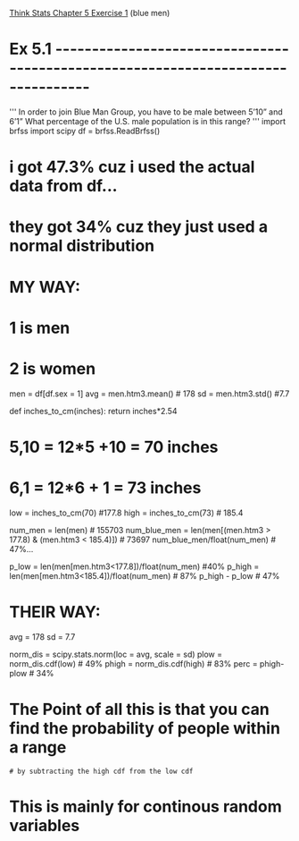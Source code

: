[Think Stats Chapter 5 Exercise 1](http://greenteapress.com/thinkstats2/html/thinkstats2006.html#toc50) (blue men)

>>


# Ex 5.1 ---------------------------------------------------------------------------------

'''
In order to join Blue Man Group, you have to be male between 5’10” and 6’1”
What percentage of the U.S. male population is in this range? 
'''
import brfss
import scipy
df = brfss.ReadBrfss()


# i got 47.3% cuz i used the actual data from df...
# they got 34% cuz they just used a normal distribution

# MY WAY:

# 1 is men
# 2 is women

men = df[df.sex = 1]
avg = men.htm3.mean() # 178
sd = men.htm3.std() #7.7

def inches_to_cm(inches):
	return inches*2.54


# 5,10 = 12*5 +10 = 70 inches
# 6,1 = 12*6 + 1 = 73 inches

low = inches_to_cm(70) #177.8
high = inches_to_cm(73) # 185.4

num_men = len(men) # 155703
num_blue_men = len(men[(men.htm3 > 177.8) & (men.htm3 < 185.4)]) # 73697
num_blue_men/float(num_men) # 47%...


p_low = len(men[men.htm3<177.8])/float(num_men) #40%
p_high = len(men[men.htm3<185.4])/float(num_men) # 87%
p_high - p_low # 47%


# THEIR WAY:
avg = 178
sd = 7.7

norm_dis = scipy.stats.norm(loc = avg, scale = sd)
plow = norm_dis.cdf(low) # 49%
phigh = norm_dis.cdf(high) # 83%
perc = phigh-plow # 34%

# The Point of all this is that you can find the probability of people within a range 
	# by subtracting the high cdf from the low cdf
# This is mainly for continous random variables



